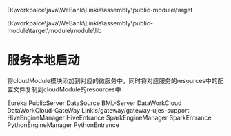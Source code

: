 D:\workpalce\java\WeBank\Linkis\assembly\public-module\target

D:\workpalce\java\WeBank\Linkis\assembly\public-module\target\module\module\lib

# 服务本地启动

将cloudModule模块添加到对应的微服务中，同时将对应服务的resources中的配置文件复制到cloudModule的resources中


Eureka
PublicServer
DataSource
BML-Server 
DataWorkCloud
DataWorkCloud-GateWay Linkis/gateway/gateway-ujes-support
HiveEngineManager
HiveEntrance
SparkEngineManager
SparkEntrance
PythonEngineManager
PythonEntrance